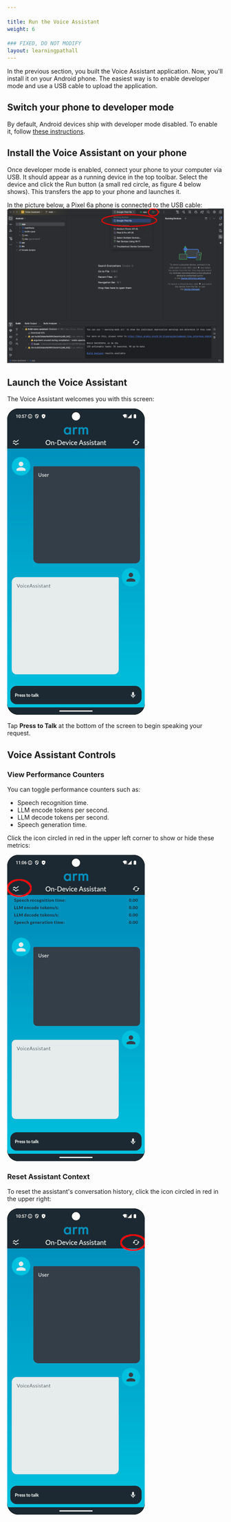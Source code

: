 ```yaml
---

title: Run the Voice Assistant
weight: 6

### FIXED, DO NOT MODIFY
layout: learningpathall
---
```


In the previous section, you built the Voice Assistant application. Now, you'll install it on your Android phone. The easiest way is to enable developer mode and use a USB cable to upload the application.

## Switch your phone to developer mode

By default, Android devices ship with developer mode disabled. To enable it, follow [these instructions](https://developer.android.com/studio/debug/dev-options).

## Install the Voice Assistant on your phone

Once developer mode is enabled, connect your phone to your computer via USB. It should appear as a running device in the top toolbar. Select the device and click the Run button (a small red circle, as figure 4 below shows). This transfers the app to your phone and launches it.

In the picture below, a Pixel 6a phone is connected to the USB cable:
![example image alt-text#center](upload.png "Figure 5: Upload the Voice App")

## Launch the Voice Assistant

The Voice Assistant welcomes you with this screen:

![example image alt-text#center](voice_assistant_view1.png "Figure 6: Welcome Screen")

Tap **Press to Talk** at the bottom of the screen to begin speaking your request.

## Voice Assistant Controls

### View Performance Counters

You can toggle performance counters such as:
- Speech recognition time.
- LLM encode tokens per second.
- LLM decode tokens per second.
- Speech generation time.

Click the icon circled in red in the upper left corner to show or hide these metrics:

![example image alt-text#center](voice_assistant_view2.png "Figure 7: Performance Counters")

### Reset Assistant Context

To reset the assistant's conversation history, click the icon circled in red in the upper right:

![example image alt-text#center](voice_assistant_view3.png "Figure 8: Reset the Voice Assistant's Context")
